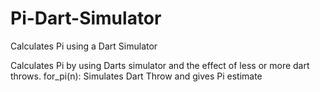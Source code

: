 # Pi-Dart-Simulator
Calculates Pi using a Dart Simulator


Calculates Pi by using Darts simulator and the effect of less or more dart throws.
  for_pi(n): Simulates Dart Throw and gives Pi estimate 
